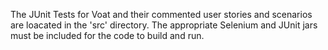 The JUnit Tests for Voat and their commented user stories and scenarios are loacated in the 'src' directory.
The appropriate Selenium and JUnit jars must be included for the code to build and run.  
